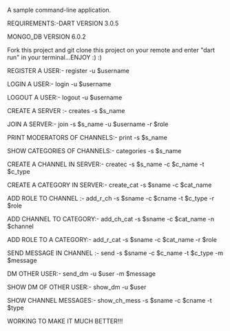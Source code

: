 A sample command-line application.

REQUIREMENTS:-DART VERSION 3.0.5

MONGO_DB VERSION 6.0.2

Fork this project and git clone this project on your remote and enter "dart run" in your terminal...ENJOY :) :)

REGISTER A USER:-
register -u $username

LOGIN A USER:-
login -u $username

LOGOUT A USER:-
logout -u $username

CREATE A SERVER :-
creates -s $s_name

JOIN A SERVER:-
join -s $s_name -u $username -r $role

PRINT MODERATORS OF CHANNELS:-
print -s $s_name

SHOW CATEGORIES OF CHANNELS:-
categories -s $s_name

CREATE A CHANNEL IN SERVER:-
createc -s $s_name -c $c_name -t $c_type 

CREATE A CATEGORY IN SERVER:-
create_cat -s $sname -c $cat_name

ADD ROLE TO CHANNEL :-
add_r_ch -s $sname -c $cname -t $c_type -r $role 

ADD CHANNEL TO CATEGORY:-
add_ch_cat -s $sname -c $cat_name -n $channel 

ADD ROLE TO A CATEGORY:-
add_r_cat -s $sname -c $cat_name -r $role

SEND MESSAGE IN CHANNEL :-
send -s $sname -c $c_name -t $c_type -m $message

DM OTHER USER:-
send_dm -u $user -m $message

SHOW DM OF OTHER USER:-
show_dm -u $user

SHOW CHANNEL MESSAGES:-
show_ch_mess -s $sname -c $cname -t $type 

WORKING TO MAKE IT MUCH BETTER!!!




